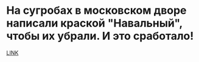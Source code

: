 # На сугробах в московском дворе написали краской "Навальный", чтобы их убрали. И это сработало!



[LINK](https://varlamov.ru/2778922.html)